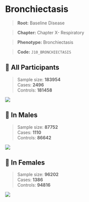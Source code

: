 # Bronchiectasis

> **Root:** Baseline Disease  

> **Chapter:** Chapter X- Respiratory  

> **Phenotype:** Bronchiectasis  

> **Code:** `J10_BRONCHIECTASIS`

## 🧪 All Participants  
> Sample size: **183954**  
> Cases: **2496**  
> Controls: **181458**
<img src="/Disease/Figures/ALL/Incidence/J10_BRONCHIECTASIS.png"/>
<CsvTable src="/public/Disease/Data/ALL/Incidence/COX_J10_BRONCHIECTASIS.csv" label="🔍 View full results" />

## 👨 In Males  
> Sample size: **87752**  
> Cases: **1110**  
> Controls: **86642**
<img src="/Disease/Figures/Male/Incidence/J10_BRONCHIECTASIS.png"/>
<CsvTable src="/public/Disease/Data/Male/Incidence/COX_J10_BRONCHIECTASIS.csv" label="🔍 View full results" />

## 👩 In Females  
> Sample size: **96202**  
> Cases: **1386**  
> Controls: **94816**
<img src="/Disease/Figures/Female/Incidence/J10_BRONCHIECTASIS.png"/>
<CsvTable src="/public/Disease/Data/Female/Incidence/COX_J10_BRONCHIECTASIS.csv" label="🔍 View full results" />
